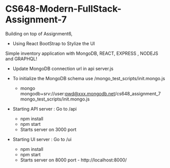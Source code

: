 # CS648-Modern-FullStack-Assignment-7
Building on top of Assignment6,
- Using React BootStrap to Stylize the UI

Simple inventory application with MongoDB, REACT, EXPRESS , NODEJS and GRAPHQL!

- Update MongoDB connection url in api server.js
- To initialize the MongoDB schema use /mongo_test_scripts/init.mongo.js
    - mongo mongodb+srv://user:pwd@xxx.mongodb.net/cs648_assignment_7 mongo_test_scripts/init.mongo.js

- Starting API server : Go to /api
    - npm install
    - npm start
    - Starts server on 3000 port

- Starting UI server : Go to /ui
    - npm install
    - npm start
    - Starts server on 8000 port - http://localhost:8000/
